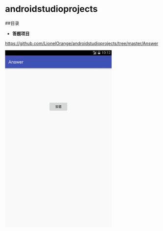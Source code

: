 # androidstudioprojects
##目录
  - **答题项目**

https://github.com/LionelOrange/androidstudioprojects/tree/master/Answer


![](https://github.com/LionelOrange/androidstudioprojects/blob/master/Answer/gif/cc.gif)

